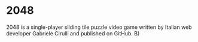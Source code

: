 # 2048
2048 is a single-player sliding tile puzzle video game written by Italian web developer Gabriele Cirulli and published on GitHub. B)

